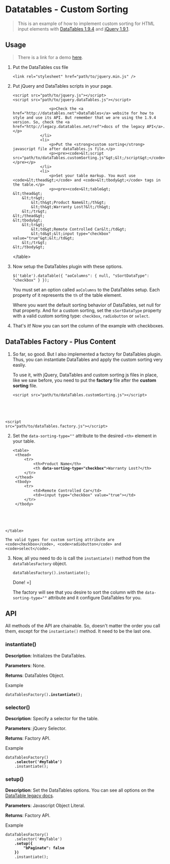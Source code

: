 Datatables - Custom Sorting
===========================

> This is an example of how to implement custom sorting for HTML input elements with [DataTables 1.9.4](http://legacy.datatables.net/ref) and [jQuery 1.9.1](http://jquery.com/).

Usage
-----

> There is a link for a demo <a href="http://danilojrr.github.io/datatables-custom-sorting/">here</a>.

<ol>
                <li>
                    <p>Put the DataTables css file</p>
                    <pre><code>&lt;link rel="stylesheet" href="path/to/jquery.min.js" /&gt;</code></pre>
                </li>
                <li>
                    <p>Put jQuery and DataTables scripts in your page.</p>
                    <pre><code>&lt;script src="path/to/jquery.js"&gt;&lt;/script&gt;
&lt;script src="path/to/jquery.dataTables.js"&gt;&lt;/script&gt;</code></pre>

                    <p>Check the <a href="http://datatables.net">DataTables</a> website for how to style and use its API. But remember that we are using the 1.9.4 version. So, check the <a href="http://legacy.datatables.net/ref">docs of the legacy API</a>.</p>
                </li>
                <li>
                    <p>Put the <strong>custom sorting</strong> javascript file after dataTables.js file.</p>
                    <p><pre><code>&lt;script src="path/to/dataTables.customSorting.js"&gt;&lt;/script&gt;</code></pre></p>
                </li>
                <li>
                    <p>Set your table markup. You must use <code>&lt;thead&gt;</code> and <code>&lt;tbody&gt;</code> tags in the table.</p>
                    <p><pre><code>&lt;table&gt;
    &lt;thead&gt;
        &lt;tr&gt;
            &lt;th&gt;Product Name&lt;/th&gt;
            &lt;th&gt;Warranty Lost?&lt;/th&gt;
        &lt;/tr&gt;
    &lt;/thead&gt;
    &lt;tbody&gt;
        &lt;tr&gt;
            &lt;td&gt;Remote Controlled Car&lt;/td&gt;
            &lt;td&gt;&lt;input type="checkbox" value="true"&gt;&lt;/td&gt;
        &lt;/tr&gt;
    &lt;/tbody&gt;
&lt;/table&gt;</code></pre></p>
                </li>
                <li>
                    <p>Now setup the DataTables plugin with these options.</p>
                    <pre><code>$('table').dataTable({
    "aoColumns": {
        null,
        "sSortDataType": "checkbox"
    }
});</code></pre>
                    <p>You must set an option called <code>aoColumns</code> to the DataTables setup. Each property of it represents the <code>th</code> of the table element.</p>
                    <p>Where you want the default sorting behavior of DataTables, set null for that property. And for a custom sorting, set the <code>sSortDataType</code> property with a valid custom sorting type: <code>checkbox</code>, <code>radiobutton</code> or <code>select</code>.</p>
                </li>
                <li>That's it! Now you can sort the column of the example with checkboxes.</li>
            </ol>

DataTables Factory - Plus Content
---------------------------------

1. So far, so good. But I also implemented a factory for DataTables plugin. Thus, you can instantiate DataTables and apply the custom sorting very easliy.

    To use it, with jQuery, DataTables and custom sorting js files in place, like we saw before, you need to put the <strong>factory</strong> file after the <strong>custom sorting</strong> file.

    <pre><code>&lt;script src="path/to/dataTables.customSorting.js"&gt;&lt;/script&gt;
&lt;script src="path/to/dataTables.factory.js"&gt;&lt;/script&gt;</code></pre>

2. Set the <code>data-sorting-type=""</code> attribute to the desired <code>&lt;th&gt;</code> element in your table.

    <pre><code>&lt;table&gt;
    &lt;thead&gt;
        &lt;tr&gt;
            &lt;th&gt;Product Name&lt;/th&gt;
            &lt;th <strong>data-sorting-type="checkbox"</strong>&gt;Warranty Lost?&lt;/th&gt;
        &lt;/tr&gt;
    &lt;/thead&gt;
    &lt;tbody&gt;
        &lt;tr&gt;
            &lt;td&gt;Remote Controlled Car&lt;/td&gt;
            &lt;td&gt;&lt;input type="checkbox" value="true"&gt;&lt;/td&gt;
        &lt;/tr&gt;
    &lt;/tbody&gt;
&lt;/table&gt;</code></pre>

    The valid types for custom sorting attribute are <code>checkbox</code>, <code>radiobutton</code> and <code>select</code>.

3. Now, all you need to do is call the <code>instantiate()</code> method from the <code>dataTablesFactory</code> object.

    <pre><code>dataTablesFactory().instantiate();</code></pre>

    Done! =]

    The factory will see that you desire to sort the column with the <code>data-sorting-type=""</code> attribute and it configure DataTables for you.

API
---

All methods of the API are chainable. So, doesn't matter the order you call them, except for the <code>instantiate()</code> method. It need to be the last one.

### instantiate()

**Description**: Initializes the DataTables.

**Parameters**: None.

**Returns**: DataTables Object.

Example
<pre><code>dataTablesFactory()<strong>.instantiate()</strong>;</code></pre>

### selector()

**Description**: Specify a selector for the table.

**Parameters**: jQuery Selector.

**Returns**: Factory API.

Example
<pre><code>dataTablesFactory()
    <strong>.selector('#myTable')</strong>
    .instantiate();</code></pre>

<h3>setup()</h3>

**Description**: Set the DataTables options. You can see all options on the <a href="http://legacy.datatables.net/ref">DataTable legacy docs</a>.

**Parameters**: Javascript Object Literal.

**Returns**: Factory API.

Example
<pre><code>dataTablesFactory()
    .selector('#myTable')
    <strong>.setup({
        "bPaginate": false
    })</strong>
    .instantiate();</code></pre>